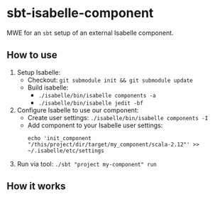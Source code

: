 # sbt-isabelle-component
MWE for an `sbt` setup of an external Isabelle component.

## How to use
1. Setup Isabelle:
   - Checkout: `git submodule init && git submodule update`
   - Build isabelle:
     - `./isabelle/bin/isabelle components -a`
     - `./isabelle/bin/isabelle jedit -bf`
2. Configure Isabelle to use our component:
   - Create user settings: `./isabelle/bin/isabelle components -I`
   - Add component to your Isabelle user settings:
     ```
     echo 'init_component "/this/project/dir/target/my_component/scala-2.12"' >> ~/.isabelle/etc/settings
     ```
3. Run via tool: `./sbt "project my-component" run`

## How it works
